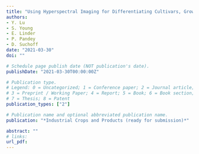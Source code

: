 ```yaml
---
title: "Using Hyperspectral Imaging for Differentiating Cultivars, Growth Stages, Flowers and Leaves of Industrial Hemp"
authors:
- Y. Lu
- S. Young
- E. Linder
- P. Pandey
- D. Suchoff
date: "2021-03-30"
doi: ""

# Schedule page publish date (NOT publication's date).
publishDate: "2021-03-30T00:00:00Z"

# Publication type.
# Legend: 0 = Uncategorized; 1 = Conference paper; 2 = Journal article;
# 3 = Preprint / Working Paper; 4 = Report; 5 = Book; 6 = Book section;
# 7 = Thesis; 8 = Patent
publication_types: ["2"]

# Publication name and optional abbreviated publication name.
publication: "*Industrial Crops and Products (ready for submission)*"

abstract: ""
# links:
url_pdf: 
---
```

